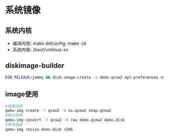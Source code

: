 # 系统镜像

## 系统内核
- 编译内核: make defconfig; make -j4
- 系统内核: /boot/vmlinuz-xx

## diskimage-builder
```bash
DIB_RELEASE=jammy && disk-image-create -o demo.qcow2 apt-preferences vm block-device-efi ubuntu
```

## image使用
```bash
#镜像快照
qemu-img create -f qcow2 -b os.qcow2 snap.qcow2
#格式转换
qemu-img convert -f qcow2 -O raw demo.qcow2 demo.disk
#修改磁盘
qemu-img resize demo.disk +20G
```
